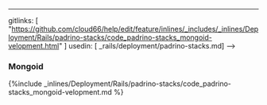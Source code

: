 ---
gitlinks: [ "https://github.com/cloud66/help/edit/feature/inlines/_includes/_inlines/Deployment/Rails/padrino-stacks/code_padrino-stacks_mongoid-velopment.html" ]
 usedin: [ _rails/deployment/padrino-stacks.md] -->


### Mongoid



{%include _inlines/Deployment/Rails/padrino-stacks/code_padrino-stacks_mongoid-velopment.md %}




